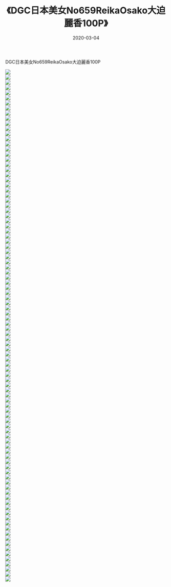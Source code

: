 ﻿---
layout: post
title:  《DGC日本美女No659ReikaOsako大迫麗香100P》
date:   2020-03-04
img: http://pic.660000.xyz/1:/性感/2020/DGC日本美女No659ReikaOsako大迫麗香100P/000.jpg
categories: [美女, 清纯, 唯美]
---

DGC日本美女No659ReikaOsako大迫麗香100P

  ![](http://pic.660000.xyz/1:/性感/2020/DGC日本美女No659ReikaOsako大迫麗香100P/001.jpg) <br> ![](http://pic.660000.xyz/1:/性感/2020/DGC日本美女No659ReikaOsako大迫麗香100P/002.jpg) <br> ![](http://pic.660000.xyz/1:/性感/2020/DGC日本美女No659ReikaOsako大迫麗香100P/003.jpg) <br> ![](http://pic.660000.xyz/1:/性感/2020/DGC日本美女No659ReikaOsako大迫麗香100P/004.jpg) <br> ![](http://pic.660000.xyz/1:/性感/2020/DGC日本美女No659ReikaOsako大迫麗香100P/005.jpg) <br> ![](http://pic.660000.xyz/1:/性感/2020/DGC日本美女No659ReikaOsako大迫麗香100P/006.jpg) <br> ![](http://pic.660000.xyz/1:/性感/2020/DGC日本美女No659ReikaOsako大迫麗香100P/007.jpg) <br> ![](http://pic.660000.xyz/1:/性感/2020/DGC日本美女No659ReikaOsako大迫麗香100P/008.jpg) <br> ![](http://pic.660000.xyz/1:/性感/2020/DGC日本美女No659ReikaOsako大迫麗香100P/009.jpg) <br> ![](http://pic.660000.xyz/1:/性感/2020/DGC日本美女No659ReikaOsako大迫麗香100P/010.jpg) <br> ![](http://pic.660000.xyz/1:/性感/2020/DGC日本美女No659ReikaOsako大迫麗香100P/011.jpg) <br> ![](http://pic.660000.xyz/1:/性感/2020/DGC日本美女No659ReikaOsako大迫麗香100P/012.jpg) <br> ![](http://pic.660000.xyz/1:/性感/2020/DGC日本美女No659ReikaOsako大迫麗香100P/013.jpg) <br> ![](http://pic.660000.xyz/1:/性感/2020/DGC日本美女No659ReikaOsako大迫麗香100P/014.jpg) <br> ![](http://pic.660000.xyz/1:/性感/2020/DGC日本美女No659ReikaOsako大迫麗香100P/015.jpg) <br> ![](http://pic.660000.xyz/1:/性感/2020/DGC日本美女No659ReikaOsako大迫麗香100P/016.jpg) <br> ![](http://pic.660000.xyz/1:/性感/2020/DGC日本美女No659ReikaOsako大迫麗香100P/017.jpg) <br> ![](http://pic.660000.xyz/1:/性感/2020/DGC日本美女No659ReikaOsako大迫麗香100P/018.jpg) <br> ![](http://pic.660000.xyz/1:/性感/2020/DGC日本美女No659ReikaOsako大迫麗香100P/019.jpg) <br> ![](http://pic.660000.xyz/1:/性感/2020/DGC日本美女No659ReikaOsako大迫麗香100P/020.jpg) <br> ![](http://pic.660000.xyz/1:/性感/2020/DGC日本美女No659ReikaOsako大迫麗香100P/021.jpg) <br> ![](http://pic.660000.xyz/1:/性感/2020/DGC日本美女No659ReikaOsako大迫麗香100P/022.jpg) <br> ![](http://pic.660000.xyz/1:/性感/2020/DGC日本美女No659ReikaOsako大迫麗香100P/023.jpg) <br> ![](http://pic.660000.xyz/1:/性感/2020/DGC日本美女No659ReikaOsako大迫麗香100P/024.jpg) <br> ![](http://pic.660000.xyz/1:/性感/2020/DGC日本美女No659ReikaOsako大迫麗香100P/025.jpg) <br> ![](http://pic.660000.xyz/1:/性感/2020/DGC日本美女No659ReikaOsako大迫麗香100P/026.jpg) <br> ![](http://pic.660000.xyz/1:/性感/2020/DGC日本美女No659ReikaOsako大迫麗香100P/027.jpg) <br> ![](http://pic.660000.xyz/1:/性感/2020/DGC日本美女No659ReikaOsako大迫麗香100P/028.jpg) <br> ![](http://pic.660000.xyz/1:/性感/2020/DGC日本美女No659ReikaOsako大迫麗香100P/029.jpg) <br> ![](http://pic.660000.xyz/1:/性感/2020/DGC日本美女No659ReikaOsako大迫麗香100P/030.jpg) <br> ![](http://pic.660000.xyz/1:/性感/2020/DGC日本美女No659ReikaOsako大迫麗香100P/031.jpg) <br> ![](http://pic.660000.xyz/1:/性感/2020/DGC日本美女No659ReikaOsako大迫麗香100P/032.jpg) <br> ![](http://pic.660000.xyz/1:/性感/2020/DGC日本美女No659ReikaOsako大迫麗香100P/033.jpg) <br> ![](http://pic.660000.xyz/1:/性感/2020/DGC日本美女No659ReikaOsako大迫麗香100P/034.jpg) <br> ![](http://pic.660000.xyz/1:/性感/2020/DGC日本美女No659ReikaOsako大迫麗香100P/035.jpg) <br> ![](http://pic.660000.xyz/1:/性感/2020/DGC日本美女No659ReikaOsako大迫麗香100P/036.jpg) <br> ![](http://pic.660000.xyz/1:/性感/2020/DGC日本美女No659ReikaOsako大迫麗香100P/037.jpg) <br> ![](http://pic.660000.xyz/1:/性感/2020/DGC日本美女No659ReikaOsako大迫麗香100P/038.jpg) <br> ![](http://pic.660000.xyz/1:/性感/2020/DGC日本美女No659ReikaOsako大迫麗香100P/039.jpg) <br> ![](http://pic.660000.xyz/1:/性感/2020/DGC日本美女No659ReikaOsako大迫麗香100P/040.jpg) <br> ![](http://pic.660000.xyz/1:/性感/2020/DGC日本美女No659ReikaOsako大迫麗香100P/041.jpg) <br> ![](http://pic.660000.xyz/1:/性感/2020/DGC日本美女No659ReikaOsako大迫麗香100P/042.jpg) <br> ![](http://pic.660000.xyz/1:/性感/2020/DGC日本美女No659ReikaOsako大迫麗香100P/043.jpg) <br> ![](http://pic.660000.xyz/1:/性感/2020/DGC日本美女No659ReikaOsako大迫麗香100P/044.jpg) <br> ![](http://pic.660000.xyz/1:/性感/2020/DGC日本美女No659ReikaOsako大迫麗香100P/045.jpg) <br> ![](http://pic.660000.xyz/1:/性感/2020/DGC日本美女No659ReikaOsako大迫麗香100P/046.jpg) <br> ![](http://pic.660000.xyz/1:/性感/2020/DGC日本美女No659ReikaOsako大迫麗香100P/047.jpg) <br> ![](http://pic.660000.xyz/1:/性感/2020/DGC日本美女No659ReikaOsako大迫麗香100P/048.jpg) <br> ![](http://pic.660000.xyz/1:/性感/2020/DGC日本美女No659ReikaOsako大迫麗香100P/049.jpg) <br> ![](http://pic.660000.xyz/1:/性感/2020/DGC日本美女No659ReikaOsako大迫麗香100P/050.jpg) <br> ![](http://pic.660000.xyz/1:/性感/2020/DGC日本美女No659ReikaOsako大迫麗香100P/051.jpg) <br> ![](http://pic.660000.xyz/1:/性感/2020/DGC日本美女No659ReikaOsako大迫麗香100P/052.jpg) <br> ![](http://pic.660000.xyz/1:/性感/2020/DGC日本美女No659ReikaOsako大迫麗香100P/053.jpg) <br> ![](http://pic.660000.xyz/1:/性感/2020/DGC日本美女No659ReikaOsako大迫麗香100P/054.jpg) <br> ![](http://pic.660000.xyz/1:/性感/2020/DGC日本美女No659ReikaOsako大迫麗香100P/055.jpg) <br> ![](http://pic.660000.xyz/1:/性感/2020/DGC日本美女No659ReikaOsako大迫麗香100P/056.jpg) <br> ![](http://pic.660000.xyz/1:/性感/2020/DGC日本美女No659ReikaOsako大迫麗香100P/057.jpg) <br> ![](http://pic.660000.xyz/1:/性感/2020/DGC日本美女No659ReikaOsako大迫麗香100P/058.jpg) <br> ![](http://pic.660000.xyz/1:/性感/2020/DGC日本美女No659ReikaOsako大迫麗香100P/059.jpg) <br> ![](http://pic.660000.xyz/1:/性感/2020/DGC日本美女No659ReikaOsako大迫麗香100P/060.jpg) <br> ![](http://pic.660000.xyz/1:/性感/2020/DGC日本美女No659ReikaOsako大迫麗香100P/061.jpg) <br> ![](http://pic.660000.xyz/1:/性感/2020/DGC日本美女No659ReikaOsako大迫麗香100P/062.jpg) <br> ![](http://pic.660000.xyz/1:/性感/2020/DGC日本美女No659ReikaOsako大迫麗香100P/063.jpg) <br> ![](http://pic.660000.xyz/1:/性感/2020/DGC日本美女No659ReikaOsako大迫麗香100P/064.jpg) <br> ![](http://pic.660000.xyz/1:/性感/2020/DGC日本美女No659ReikaOsako大迫麗香100P/065.jpg) <br> ![](http://pic.660000.xyz/1:/性感/2020/DGC日本美女No659ReikaOsako大迫麗香100P/066.jpg) <br> ![](http://pic.660000.xyz/1:/性感/2020/DGC日本美女No659ReikaOsako大迫麗香100P/067.jpg) <br> ![](http://pic.660000.xyz/1:/性感/2020/DGC日本美女No659ReikaOsako大迫麗香100P/068.jpg) <br> ![](http://pic.660000.xyz/1:/性感/2020/DGC日本美女No659ReikaOsako大迫麗香100P/069.jpg) <br> ![](http://pic.660000.xyz/1:/性感/2020/DGC日本美女No659ReikaOsako大迫麗香100P/070.jpg) <br> ![](http://pic.660000.xyz/1:/性感/2020/DGC日本美女No659ReikaOsako大迫麗香100P/071.jpg) <br> ![](http://pic.660000.xyz/1:/性感/2020/DGC日本美女No659ReikaOsako大迫麗香100P/072.jpg) <br> ![](http://pic.660000.xyz/1:/性感/2020/DGC日本美女No659ReikaOsako大迫麗香100P/073.jpg) <br> ![](http://pic.660000.xyz/1:/性感/2020/DGC日本美女No659ReikaOsako大迫麗香100P/074.jpg) <br> ![](http://pic.660000.xyz/1:/性感/2020/DGC日本美女No659ReikaOsako大迫麗香100P/075.jpg) <br> ![](http://pic.660000.xyz/1:/性感/2020/DGC日本美女No659ReikaOsako大迫麗香100P/076.jpg) <br> ![](http://pic.660000.xyz/1:/性感/2020/DGC日本美女No659ReikaOsako大迫麗香100P/077.jpg) <br> ![](http://pic.660000.xyz/1:/性感/2020/DGC日本美女No659ReikaOsako大迫麗香100P/078.jpg) <br> ![](http://pic.660000.xyz/1:/性感/2020/DGC日本美女No659ReikaOsako大迫麗香100P/079.jpg) <br> ![](http://pic.660000.xyz/1:/性感/2020/DGC日本美女No659ReikaOsako大迫麗香100P/080.jpg) <br> ![](http://pic.660000.xyz/1:/性感/2020/DGC日本美女No659ReikaOsako大迫麗香100P/081.jpg) <br> ![](http://pic.660000.xyz/1:/性感/2020/DGC日本美女No659ReikaOsako大迫麗香100P/082.jpg) <br> ![](http://pic.660000.xyz/1:/性感/2020/DGC日本美女No659ReikaOsako大迫麗香100P/083.jpg) <br> ![](http://pic.660000.xyz/1:/性感/2020/DGC日本美女No659ReikaOsako大迫麗香100P/084.jpg) <br> ![](http://pic.660000.xyz/1:/性感/2020/DGC日本美女No659ReikaOsako大迫麗香100P/085.jpg) <br> ![](http://pic.660000.xyz/1:/性感/2020/DGC日本美女No659ReikaOsako大迫麗香100P/086.jpg) <br> ![](http://pic.660000.xyz/1:/性感/2020/DGC日本美女No659ReikaOsako大迫麗香100P/087.jpg) <br> ![](http://pic.660000.xyz/1:/性感/2020/DGC日本美女No659ReikaOsako大迫麗香100P/088.jpg) <br> ![](http://pic.660000.xyz/1:/性感/2020/DGC日本美女No659ReikaOsako大迫麗香100P/089.jpg) <br> ![](http://pic.660000.xyz/1:/性感/2020/DGC日本美女No659ReikaOsako大迫麗香100P/090.jpg) <br> ![](http://pic.660000.xyz/1:/性感/2020/DGC日本美女No659ReikaOsako大迫麗香100P/091.jpg) <br> ![](http://pic.660000.xyz/1:/性感/2020/DGC日本美女No659ReikaOsako大迫麗香100P/092.jpg) <br> ![](http://pic.660000.xyz/1:/性感/2020/DGC日本美女No659ReikaOsako大迫麗香100P/093.jpg) <br> ![](http://pic.660000.xyz/1:/性感/2020/DGC日本美女No659ReikaOsako大迫麗香100P/094.jpg) <br> ![](http://pic.660000.xyz/1:/性感/2020/DGC日本美女No659ReikaOsako大迫麗香100P/095.jpg) <br> ![](http://pic.660000.xyz/1:/性感/2020/DGC日本美女No659ReikaOsako大迫麗香100P/096.jpg) <br> ![](http://pic.660000.xyz/1:/性感/2020/DGC日本美女No659ReikaOsako大迫麗香100P/097.jpg) <br> ![](http://pic.660000.xyz/1:/性感/2020/DGC日本美女No659ReikaOsako大迫麗香100P/098.jpg) <br> ![](http://pic.660000.xyz/1:/性感/2020/DGC日本美女No659ReikaOsako大迫麗香100P/099.jpg) <br> ![](http://pic.660000.xyz/1:/性感/2020/DGC日本美女No659ReikaOsako大迫麗香100P/100.jpg) <br>